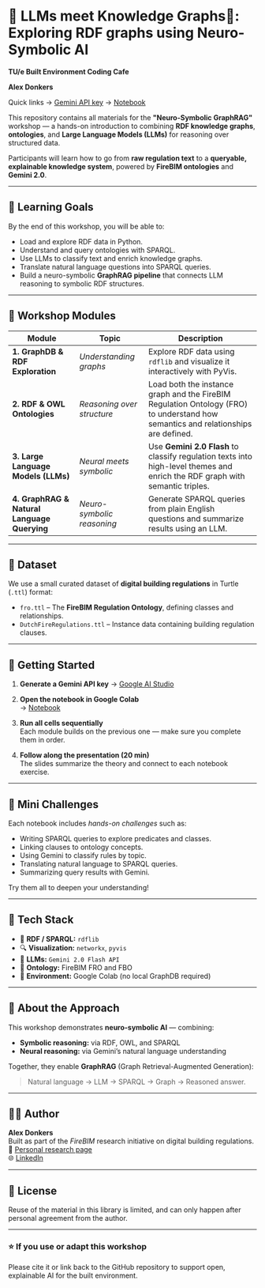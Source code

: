 # 🧠 LLMs meet Knowledge Graphs: Exploring RDF graphs using Neuro-Symbolic AI

**TU/e Built Environment Coding Cafe**

**Alex Donkers**


Quick links
   → [Gemini API key](https://aistudio.google.com/app/api-keys)
   → [Notebook](https://colab.research.google.com/drive/1_Z2fGH9IzpnvosbnmclMQuU0T9b3oy0q)



This repository contains all materials for the **"Neuro-Symbolic GraphRAG"** workshop — a hands-on introduction to combining **RDF knowledge graphs**, **ontologies**, and **Large Language Models (LLMs)** for reasoning over structured data.

Participants will learn how to go from **raw regulation text** to a **queryable, explainable knowledge system**, powered by **FireBIM ontologies** and **Gemini 2.0**.

---

## 🎯 Learning Goals

By the end of this workshop, you will be able to:
- Load and explore RDF data in Python.
- Understand and query ontologies with SPARQL.
- Use LLMs to classify text and enrich knowledge graphs.
- Translate natural language questions into SPARQL queries.
- Build a neuro-symbolic **GraphRAG pipeline** that connects LLM reasoning to symbolic RDF structures.

---

## 🧩 Workshop Modules

| Module | Topic | Description |
|--------|-------|-------------|
| **1. GraphDB & RDF Exploration** | *Understanding graphs* | Explore RDF data using `rdflib` and visualize it interactively with PyVis. |
| **2. RDF & OWL Ontologies** | *Reasoning over structure* | Load both the instance graph and the FireBIM Regulation Ontology (FRO) to understand how semantics and relationships are defined. |
| **3. Large Language Models (LLMs)** | *Neural meets symbolic* | Use **Gemini 2.0 Flash** to classify regulation texts into high-level themes and enrich the RDF graph with semantic triples. |
| **4. GraphRAG & Natural Language Querying** | *Neuro-symbolic reasoning* | Generate SPARQL queries from plain English questions and summarize results using an LLM. |

---

## 🧱 Dataset

We use a small curated dataset of **digital building regulations** in Turtle (`.ttl`) format:
- `fro.ttl` – The **FireBIM Regulation Ontology**, defining classes and relationships.
- `DutchFireRegulations.ttl` – Instance data containing building regulation clauses.

---

## 🚀 Getting Started

1. **Generate a Gemini API key**
   → [Google AI Studio](https://aistudio.google.com/app/api-keys)

3. **Open the notebook in Google Colab**  
   → [Notebook](https://colab.research.google.com/drive/1_Z2fGH9IzpnvosbnmclMQuU0T9b3oy0q)

4. **Run all cells sequentially**  
   Each module builds on the previous one — make sure you complete them in order.

5. **Follow along the presentation (20 min)**  
   The slides summarize the theory and connect to each notebook exercise.

---

## 🧠 Mini Challenges

Each notebook includes *hands-on challenges* such as:
- Writing SPARQL queries to explore predicates and classes.
- Linking clauses to ontology concepts.
- Using Gemini to classify rules by topic.
- Translating natural language to SPARQL queries.
- Summarizing query results with Gemini.

Try them all to deepen your understanding!

---

## 🧩 Tech Stack

- 🧮 **RDF / SPARQL:** `rdflib`
- 🔍 **Visualization:** `networkx`, `pyvis`
- 🤖 **LLMs:** `Gemini 2.0 Flash API`
- 🧱 **Ontology:** FireBIM FRO and FBO
- 📓 **Environment:** Google Colab (no local GraphDB required)

---

## 🧠 About the Approach

This workshop demonstrates **neuro-symbolic AI** — combining:
- **Symbolic reasoning:** via RDF, OWL, and SPARQL  
- **Neural reasoning:** via Gemini’s natural language understanding  

Together, they enable **GraphRAG** (Graph Retrieval-Augmented Generation):  
> Natural language → LLM → SPARQL → Graph → Reasoned answer.

---

## 🧑‍🏫 Author

**Alex Donkers**  
Built as part of the *FireBIM* research initiative on digital building regulations.  
📧 [Personal research page](https://research.tue.nl/nl/persons/alex-ja-donkers/)  
🌐 [LinkedIn](https://www.linkedin.com/in/alexdonkers/)

---

## 📜 License

Reuse of the material in this library is limited, and can only happen after personal agreement from the author.

---

### ⭐ If you use or adapt this workshop
Please cite it or link back to the GitHub repository to support open, explainable AI for the built environment.
